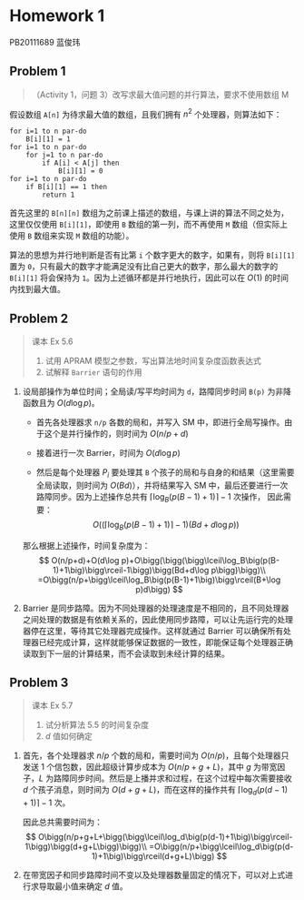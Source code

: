 # Homework 1

PB20111689 蓝俊玮

## Problem 1

> （Activity 1，问题 3）改写求最大值问题的并行算法，要求不使用数组 M

假设数组 `A[n]` 为待求最大值的数组，且我们拥有 $n^2$ 个处理器，则算法如下：

```
for i=1 to n par-do
	B[i][1] = 1
for i=1 to n par-do
	for j=1 to n par-do
		if A[i] < A[j] then
			B[i][1] = 0
for i=1 to n par-do
	if B[i][1] == 1 then
		return 1
```

首先这里的 `B[n][n]` 数组为之前课上描述的数组，与课上讲的算法不同之处为，这里仅仅使用 `B[i][1]`，即使用 `B` 数组的第一列，而不再使用 `M` 数组（但实际上使用 `B` 数组来实现 `M` 数组的功能）。

算法的思想为并行地判断是否有比第 `i` 个数字更大的数字，如果有，则将 `B[i][1]` 置为 `0`，只有最大的数字才能满足没有比自己更大的数字，那么最大的数字的 `B[i][1]` 将会保持为 `1`。因为上述循环都是并行地执行，因此可以在 $O(1)$ 的时间内找到最大值。

## Problem 2

> 课本 Ex 5.6
>
> 1. 试用 APRAM 模型之参数，写出算法地时间复杂度函数表达式
> 2. 试解释 `Barrier` 语句的作用

1. 设局部操作为单位时间；全局读/写平均时间为 `d`，路障同步时间 `B(p)` 为非降函数且为 $O(d\log p)$。

   - 首先各处理器求 `n/p` 各数的局和，并写入 SM 中，即进行全局写操作。由于这个是并行操作的，则时间为 $O(n/p+d)$

   - 接着进行一次 Barrier，时间为 $O(d\log p)$

   - 然后是每个处理器 $P_i$ 要处理其 `B` 个孩子的局和与自身的和结果（这里需要全局读取，则时间为 $O(Bd)$），并将结果写入 SM 中，最后还要进行一次路障同步。因为上述操作总共有 $\bigg\lceil\log_B\big(p(B-1)+1\big)\bigg\rceil-1$ 次操作， 因此需要：
     $$
     O\bigg(\bigg(\bigg\lceil\log_B\big(p(B-1)+1\big)\bigg\rceil-1\bigg)\bigg(Bd+d\log p\bigg)\bigg)
     $$

   那么根据上述操作，时间复杂度为：
   $$
   O(n/p+d)+O(d\log p)+O\bigg(\bigg(\bigg\lceil\log_B\big(p(B-1)+1\big)\bigg\rceil-1\bigg)\bigg(Bd+d\log p\bigg)\bigg)\\
   =O\bigg(n/p+\bigg\lceil\log_B\big(p(B-1)+1\big)\bigg\rceil(B+\log p)d\bigg)
   $$

2. Barrier 是同步路障。因为不同处理器的处理速度是不相同的，且不同处理器之间处理的数据是有依赖关系的，因此使用同步路障，可以让先运行完的处理器停在这里，等待其它处理器完成操作。这样就通过 Barrier 可以确保所有处理器已经完成计算，这样就能够保证数据的一致性，即能保证每个处理器正确读取到下一层的计算结果，而不会读取到未经计算的结果。

## Problem 3

> 课本 Ex 5.7
>
> 1. 试分析算法 5.5 的时间复杂度
> 2. $d$ 值如何确定

1. 首先，各个处理器求 $n/p$ 个数的局和，需要时间为 $O(n/p)$，且每个处理器只发送 1 个信包数，因此超级计算步成本为 $O(n/p+g+L)$，其中 $g$ 为带宽因子，$L$ 为路障同步时间。然后是上播并求和过程，在这个过程中每次需要接收 $d$ 个孩子消息，则时间为 $O(d+g+L)$，而在这样的操作共有 $\bigg\lceil\log_d\big(p(d-1)+1\big)\bigg\rceil-1$ 次。

   因此总共需要时间为：
   $$
   O\bigg(n/p+g+L+\bigg(\bigg\lceil\log_d\big(p(d-1)+1\big)\bigg\rceil-1\bigg)\bigg(d+g+L\bigg)\bigg)\\
   =O\bigg(n/p+\bigg\lceil\log_d\big(p(d-1)+1\big)\bigg\rceil(d+g+L)\bigg)
   $$

2. 在带宽因子和同步路障时间不变以及处理器数量固定的情况下，可以对上式进行求导取最小值来确定 $d$ 值。

